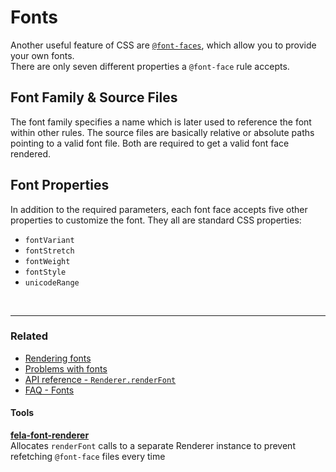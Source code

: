 # Fonts

Another useful feature of CSS are [`@font-faces`](https://developer.mozilla.org/de/docs/Web/CSS/@font-face), which allow you to provide your own fonts.<br>
There are only seven different properties a `@font-face` rule accepts.

## Font Family & Source Files
The font family specifies a name which is later used to reference the font within other rules. The source files are basically relative or absolute paths pointing to a valid font file. Both are required to get a valid font face rendered.

## Font Properties
In addition to the required parameters, each font face accepts five other properties to customize the font. They all are standard CSS properties:

* `fontVariant`
* `fontStretch`
* `fontWeight`
* `fontStyle`
* `unicodeRange`

<br>

---

### Related
* [Rendering fonts](Renderer.md#renderfont)
* [Problems with fonts](../Troubleshooting.md#1-rendering-fonts)
* [API reference - `Renderer.renderFont` ](../api/Renderer.md#renderfontfontfamily-files-properties)
* [FAQ - Fonts](../FAQ.md#fonts)

#### Tools
**[fela-font-renderer](https://github.com/rofrischmann/fela/tree/master/packages/fela-font-renderer)**<br>
Allocates `renderFont` calls to a separate Renderer instance to prevent refetching `@font-face` files every time

